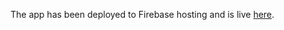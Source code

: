 The app has been deployed to Firebase hosting and is live [here](https://blazing-fire-6089.firebaseapp.com/).
